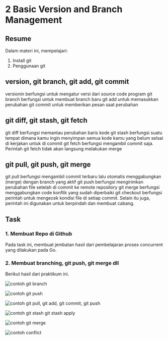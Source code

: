 # 2 Basic Version and Branch Management

## Resume
Dalam materi ini, mempelajari:
1. Install git
2. Penggunaan git

## version, git branch, git add, git commit
versionin berfungsi untuk mengatur versi dari source code program
git branch berfungsi untuk membuat branch baru
git add untuk memasukkan perubahan
git commit untuk memberikan pesan saat perubahan

## git diff, git stash, git fetch
git diff berfungsi memantau perubahan baris kode 
git stash berfungsi suatu tempat dimana kamu ingin menyimpan semua kode kamu yang belum selsai di kerjakan untuk di commit
git fetch berfungsi mengambil commit saja. Perintah git fetch tidak akan langsung melakukan merge

## git pull, git push, git merge
git pull berfungsi mengambil commit terbaru lalu otomatis menggabungkan (merge) dengan branch yang aktif
git push berfungsi mengirimkan perubahan file setelah di commit ke remote repository
git merge berfungsi menggabungkan code konflik yang sudah diperbaiki
git checkout berfungsi perintah untuk mengecek kondisi file di setiap commit. Selain itu juga, perintah ini digunakan untuk berpindah dan membuat cabang.

## Task
### 1. Membuat Repo di Github
Pada task ini, membuat jembatan hasil dari pembelajaran proses concurrent yang dilakukan pada Go.

### 2. Membuat branching, git push, git merge dll
Berikut hasil dari praktikum ini.

![contoh git branch](https://user-images.githubusercontent.com/59384629/155071341-1e014ed5-5f1d-4d4f-b475-6f2375e269c0.png)

![contoh git push](https://user-images.githubusercontent.com/59384629/155071364-b782eecb-dc4d-4c7a-b82d-5c45028448f3.png)

![contoh git pull, git add, git commit, git push](https://user-images.githubusercontent.com/59384629/155071378-f2817af4-0838-41f5-8ce6-dd4968260cff.png)

![contoh git stash   git stash apply](https://user-images.githubusercontent.com/59384629/155071387-dcc5422b-b601-445d-859b-c519bea69cea.png)

![contoh git merge](https://user-images.githubusercontent.com/59384629/155071399-bc562201-b2f4-48e0-92e8-53541c00ac9a.png)

![contoh conflict](https://user-images.githubusercontent.com/59384629/155071406-baf6ed59-7d4b-4e36-a593-61b53f4fc21c.png)
